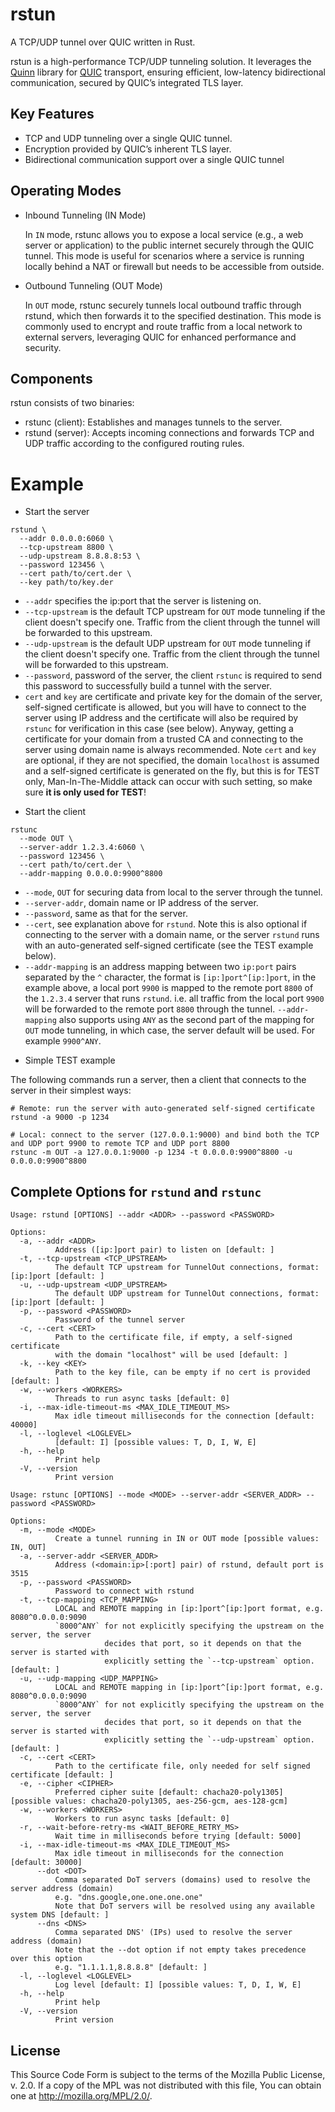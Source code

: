 rstun
=====

A TCP/UDP tunnel over QUIC written in Rust.

rstun is a high-performance TCP/UDP tunneling solution. It leverages the [Quinn](https://github.com/quinn-rs/quinn) library for [QUIC](https://quicwg.org/) transport, ensuring efficient, low-latency bidirectional communication, secured by QUIC’s integrated TLS layer.

Key Features
------------

* TCP and UDP tunneling over a single QUIC tunnel.
* Encryption provided by QUIC’s inherent TLS layer.
* Bidirectional communication support over a single QUIC tunnel

Operating Modes
-----

* Inbound Tunneling (IN Mode)

  In `IN` mode, rstunc allows you to expose a local service (e.g., a web server or application) to the public internet securely through the QUIC tunnel. This mode is useful for scenarios where a service is running locally behind a NAT or firewall but needs to be accessible from outside.

* Outbound Tunneling (OUT Mode)

  In `OUT` mode, rstunc securely tunnels local outbound traffic through rstund, which then forwards it to the specified destination. This mode is commonly used to encrypt and route traffic from a local network to external servers, leveraging QUIC for enhanced performance and security.


Components
----------

rstun consists of two binaries:

* rstunc (client): Establishes and manages tunnels to the server.
* rstund (server): Accepts incoming connections and forwards TCP and UDP traffic according to the configured routing rules.

Example
=======

* Start the server

```
rstund \
  --addr 0.0.0.0:6060 \
  --tcp-upstream 8800 \
  --udp-upstream 8.8.8.8:53 \
  --password 123456 \
  --cert path/to/cert.der \
  --key path/to/key.der
```
  - `--addr` specifies the ip:port that the server is listening on.
  - `--tcp-upstream` is the default TCP upstream for `OUT` mode tunneling if the client doesn't specify one. Traffic from the client through the tunnel will be forwarded to this upstream.
  - `--udp-upstream` is the default UDP upstream for `OUT` mode tunneling if the client doesn't specify one. Traffic from the client through the tunnel will be forwarded to this upstream.
  - `--password`, password of the server, the client `rstunc` is required to send this password to successfully build a tunnel with the server.
  - `cert` and `key` are certificate and private key for the domain of the server, self-signed certificate is allowed, but you will have to connect to the server using IP address and the certificate will also be required by `rstunc` for verification in this case (see below). Anyway, getting a certificate for your domain from a trusted CA and connecting to the server using domain name is always recommended. Note `cert` and `key` are optional, if they are not specified, the domain `localhost` is assumed and a self-signed certificate is generated on the fly, but this is for TEST only, Man-In-The-Middle attack can occur with such setting, so make sure **it is only used for TEST**!

* Start the client

```
rstunc
  --mode OUT \
  --server-addr 1.2.3.4:6060 \
  --password 123456 \
  --cert path/to/cert.der \
  --addr-mapping 0.0.0.0:9900^8800
```
  - `--mode`, `OUT` for securing data from local to the server through the tunnel.
  - `--server-addr`, domain name or IP address of the server.
  - `--password`, same as that for the server.
  - `--cert`, see explanation above for `rstund`. Note this is also optional if connecting to the server with a domain name, or the server `rstund` runs with an auto-generated self-signed certificate (see the TEST example below).
  - `--addr-mapping` is an address mapping between two `ip:port` pairs separated by the `^` character, the format is `[ip:]port^[ip:]port`, in the example above, a local port `9900` is mapped to the remote port `8800` of the `1.2.3.4` server that runs `rstund`. i.e. all traffic from the local port `9900` will be forwarded to the remote port `8800` through the tunnel. `--addr-mapping` also supports using `ANY` as the second part of the mapping for `OUT` mode tunneling, in which case, the server default will be used. For example `9900^ANY`.

* Simple TEST example

The following commands run a server, then a client that connects to the server in their simplest ways:


```
# Remote: run the server with auto-generated self-signed certificate
rstund -a 9000 -p 1234

# Local: connect to the server (127.0.0.1:9000) and bind both the TCP and UDP port 9900 to remote TCP and UDP port 8800
rstunc -m OUT -a 127.0.0.1:9000 -p 1234 -t 0.0.0.0:9900^8800 -u 0.0.0.0:9900^8800
```

Complete Options for `rstund` and `rstunc`
---

```
Usage: rstund [OPTIONS] --addr <ADDR> --password <PASSWORD>

Options:
  -a, --addr <ADDR>
          Address ([ip:]port pair) to listen on [default: ]
  -t, --tcp-upstream <TCP_UPSTREAM>
          The default TCP upstream for TunnelOut connections, format: [ip:]port [default: ]
  -u, --udp-upstream <UDP_UPSTREAM>
          The default UDP upstream for TunnelOut connections, format: [ip:]port [default: ]
  -p, --password <PASSWORD>
          Password of the tunnel server
  -c, --cert <CERT>
          Path to the certificate file, if empty, a self-signed certificate
          with the domain "localhost" will be used [default: ]
  -k, --key <KEY>
          Path to the key file, can be empty if no cert is provided [default: ]
  -w, --workers <WORKERS>
          Threads to run async tasks [default: 0]
  -i, --max-idle-timeout-ms <MAX_IDLE_TIMEOUT_MS>
          Max idle timeout milliseconds for the connection [default: 40000]
  -l, --loglevel <LOGLEVEL>
          [default: I] [possible values: T, D, I, W, E]
  -h, --help
          Print help
  -V, --version
          Print version
```


```
Usage: rstunc [OPTIONS] --mode <MODE> --server-addr <SERVER_ADDR> --password <PASSWORD>

Options:
  -m, --mode <MODE>
          Create a tunnel running in IN or OUT mode [possible values: IN, OUT]
  -a, --server-addr <SERVER_ADDR>
          Address (<domain:ip>[:port] pair) of rstund, default port is 3515
  -p, --password <PASSWORD>
          Password to connect with rstund
  -t, --tcp-mapping <TCP_MAPPING>
          LOCAL and REMOTE mapping in [ip:]port^[ip:]port format, e.g. 8080^0.0.0.0:9090
          `8000^ANY` for not explicitly specifying the upstream on the server, the server
                     decides that port, so it depends on that the server is started with
                     explicitly setting the `--tcp-upstream` option. [default: ]
  -u, --udp-mapping <UDP_MAPPING>
          LOCAL and REMOTE mapping in [ip:]port^[ip:]port format, e.g. 8080^0.0.0.0:9090
          `8000^ANY` for not explicitly specifying the upstream on the server, the server
                     decides that port, so it depends on that the server is started with
                     explicitly setting the `--udp-upstream` option. [default: ]
  -c, --cert <CERT>
          Path to the certificate file, only needed for self signed certificate [default: ]
  -e, --cipher <CIPHER>
          Preferred cipher suite [default: chacha20-poly1305] [possible values: chacha20-poly1305, aes-256-gcm, aes-128-gcm]
  -w, --workers <WORKERS>
          Workers to run async tasks [default: 0]
  -r, --wait-before-retry-ms <WAIT_BEFORE_RETRY_MS>
          Wait time in milliseconds before trying [default: 5000]
  -i, --max-idle-timeout-ms <MAX_IDLE_TIMEOUT_MS>
          Max idle timeout in milliseconds for the connection [default: 30000]
      --dot <DOT>
          Comma separated DoT servers (domains) used to resolve the server address (domain)
          e.g. "dns.google,one.one.one.one"
          Note that DoT servers will be resolved using any available system DNS [default: ]
      --dns <DNS>
          Comma separated DNS' (IPs) used to resolve the server address (domain)
          Note that the --dot option if not empty takes precedence over this option
          e.g. "1.1.1.1,8.8.8.8" [default: ]
  -l, --loglevel <LOGLEVEL>
          Log level [default: I] [possible values: T, D, I, W, E]
  -h, --help
          Print help
  -V, --version
          Print version
```

License
-------

This Source Code Form is subject to the terms of the Mozilla Public
License, v. 2.0. If a copy of the MPL was not distributed with this
file, You can obtain one at http://mozilla.org/MPL/2.0/.
